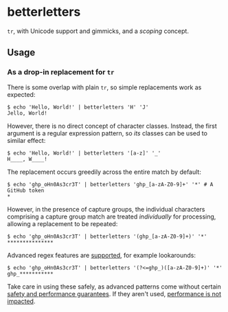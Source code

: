 # betterletters

`tr`, with Unicode support and gimmicks, and a *scoping* concept.

## Usage

### As a drop-in replacement for `tr`

There is some overlap with plain `tr`, so simple replacements work as expected:

```console
$ echo 'Hello, World!' | betterletters 'H' 'J'
Jello, World!
```

However, there is no direct concept of character classes. Instead, the first argument is
a regular expression pattern, so *its* classes can be used to similar effect:

```console
$ echo 'Hello, World!' | betterletters '[a-z]' '_'
H____, W____!
```

The replacement occurs greedily across the entire match by default:

```console
$ echo 'ghp_oHn0As3cr3T' | betterletters 'ghp_[a-zA-Z0-9]+' '*' # A GitHub token
*
```

However, in the presence of capture groups, the individual characters comprising a
capture group match are treated *individually* for processing, allowing a replacement to
be repeated:

```console
$ echo 'ghp_oHn0As3cr3T' | betterletters '(ghp_[a-zA-Z0-9]+)' '*'
***************
```

Advanced regex features are
[supported](https://docs.rs/fancy-regex/0.11.0/fancy_regex/index.html#syntax), for
example lookarounds:

```console
$ echo 'ghp_oHn0As3cr3T' | betterletters '(?<=ghp_)([a-zA-Z0-9]+)' '*'
ghp_***********
```

Take care in using these safely, as advanced patterns come without certain [safety and
performance guarantees](https://docs.rs/regex/latest/regex/#untrusted-input). If they
aren't used, [performance is not
impacted](https://docs.rs/fancy-regex/0.11.0/fancy_regex/index.html#).
